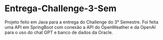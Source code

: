 # Entrega-Challenge-3-Sem
Projeto feito em Java para a entrega do Challenge do 3° Semestre. Foi feita uma API em SpringBoot com conexão a API do OpenWeather e da OpenAI para o uso do chat GPT e banco de dados da Oracle.
